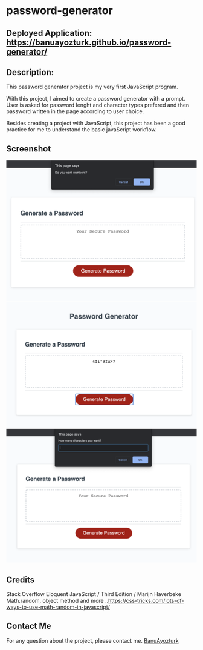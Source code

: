 # password-generator

## Deployed Application: https://banuayozturk.github.io/password-generator/
## Description: 
This password generator project is my very first JavaScript program. 

With this project, I aimed to create a password generator with a prompt. User is asked for password lenght and character types prefered and then password written  in the page according to user choice.

Besides creating a project with JavaScript,  this project has been a good practice for me to understand the basic javaScript workflow.

## Screenshot
![Password Generatorimages - 3240.1166](./images/screen-shot.png)
![Portfolio page - 968.1744 ](./images/screen-shot2.png)
![Portfolio page - 968.1744 ](./images/screen-shot3.png)

## Credits
 Stack Overflow
 Eloquent JavaScript  / Third Edition / Marijn Haverbeke
 Math.random, object method and more ..https://css-tricks.com/lots-of-ways-to-use-math-random-in-javascript/

## Contact Me
For any question about the project, please contact me.
[BanuAyozturk](mailto:bnyksl@gmail.com)
